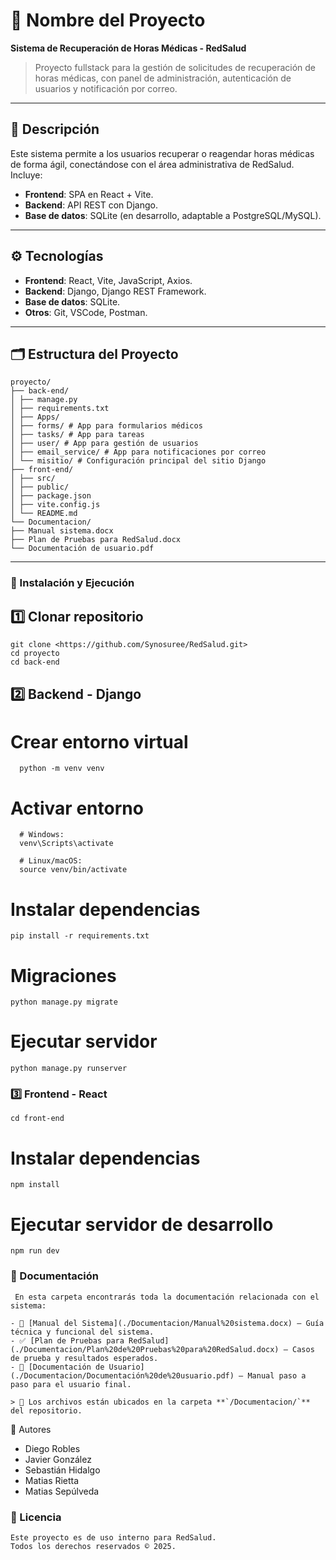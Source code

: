 # 🚀 Nombre del Proyecto
**Sistema de Recuperación de Horas Médicas - RedSalud**

> Proyecto fullstack para la gestión de solicitudes de recuperación de horas médicas, con panel de administración, autenticación de usuarios y notificación por correo.

---

## 📌 Descripción

Este sistema permite a los usuarios recuperar o reagendar horas médicas de forma ágil, conectándose con el área administrativa de RedSalud.  
Incluye:
- **Frontend**: SPA en React + Vite.
- **Backend**: API REST con Django.
- **Base de datos**: SQLite (en desarrollo, adaptable a PostgreSQL/MySQL).

---

## ⚙️ Tecnologías

- **Frontend**: React, Vite, JavaScript, Axios.
- **Backend**: Django, Django REST Framework.
- **Base de datos**: SQLite.
- **Otros**: Git, VSCode, Postman.

---

## 🗂️ Estructura del Proyecto
    proyecto/
    ├── back-end/
    │ ├── manage.py
    │ ├── requirements.txt
    │ ├── Apps/
    │ ├── forms/ # App para formularios médicos
    │ ├── tasks/ # App para tareas
    │ ├── user/ # App para gestión de usuarios
    │ ├── email_service/ # App para notificaciones por correo
    │ └── misitio/ # Configuración principal del sitio Django
    ├── front-end/
    │ ├── src/
    │ ├── public/
    │ ├── package.json
    │ ├── vite.config.js
    │ └── README.md
    └── Documentacion/
    ├── Manual sistema.docx
    ├── Plan de Pruebas para RedSalud.docx
    └── Documentación de usuario.pdf


---
### 🚀 Instalación y Ejecución

  ## 1️⃣ Clonar repositorio
    git clone <https://github.com/Synosuree/RedSalud.git>
    cd proyecto
    cd back-end

  ## 2️⃣ Backend - Django
  # Crear entorno virtual
      python -m venv venv
    
  # Activar entorno
      # Windows:
      venv\Scripts\activate
      
      # Linux/macOS:
      source venv/bin/activate
  
  # Instalar dependencias
    pip install -r requirements.txt
  
  # Migraciones
    python manage.py migrate
  
  # Ejecutar servidor
    python manage.py runserver

### 3️⃣ Frontend - React

    cd front-end
  
  # Instalar dependencias
    npm install
  
  # Ejecutar servidor de desarrollo
    npm run dev

### 📄 Documentación
     En esta carpeta encontrarás toda la documentación relacionada con el sistema:
    
    - 📘 [Manual del Sistema](./Documentacion/Manual%20sistema.docx) — Guía técnica y funcional del sistema.
    - ✅ [Plan de Pruebas para RedSalud](./Documentacion/Plan%20de%20Pruebas%20para%20RedSalud.docx) — Casos de prueba y resultados esperados.
    - 👤 [Documentación de Usuario](./Documentacion/Documentación%20de%20usuario.pdf) — Manual paso a paso para el usuario final.
    
    > 📂 Los archivos están ubicados en la carpeta **`/Documentacion/`** del repositorio.

 👥 Autores
  - Diego Robles 
  - Javier González
  - Sebastián Hidalgo
  - Matias Rietta
  - Matias Sepúlveda

### 📄 Licencia
    Este proyecto es de uso interno para RedSalud.
    Todos los derechos reservados © 2025.


